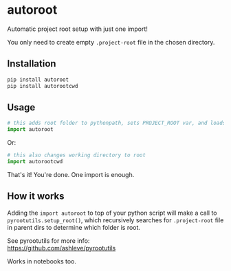 # autoroot

Automatic project root setup with just one import!

You only need to create empty `.project-root` file in the chosen directory.

## Installation

```bash
pip install autoroot
pip install autorootcwd
```

## Usage

```python
# this adds root folder to pythonpath, sets PROJECT_ROOT var, and loads variables from `.env`
import autoroot
```

Or:

```python
# this also changes working directory to root
import autorootcwd
```

That's it! You're done. One import is enough.

## How it works

Adding the `import autoroot` to top of your python script will make a call to `pyrootutils.setup_root()`, which recursively searches for `.project-root` file in parent dirs to determine which folder is root.

See pyrootutils for more info: <br>
https://github.com/ashleve/pyrootutils

Works in notebooks too.
